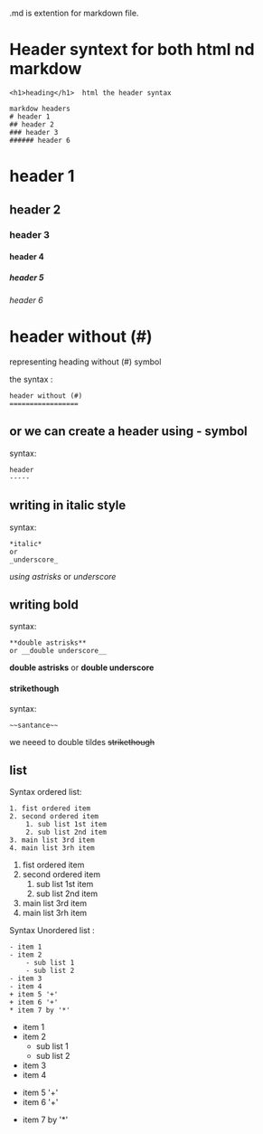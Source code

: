 .md is extention for markdown file.
# Header syntext for both html nd markdow

```
<h1>heading</h1>  html the header syntax 

markdow headers
# header 1
## header 2 
### header 3
###### header 6
```
# header 1
## header 2 
### header 3
#### header 4
##### header 5
###### header 6


header without (#)
=================
representing heading without (#) symbol 

the syntax :
```
header without (#)
================= 
```

or we can create a header using - symbol
-------------------------------------
syntax:
```
header
-----
```

## writing in italic style
syntax:
```
*italic* 
or 
_underscore_
```
*using astrisks* or _underscore_

## writing bold 
syntax:
```
**double astrisks** 
or __double underscore__
```
**double astrisks** 
or __double underscore__

#### strikethough 
syntax:
```
~~santance~~
```
we neeed to double tildes ~~strikethough~~

## list
Syntax ordered list:
```
1. fist ordered item 
2. second ordered item
    1. sub list 1st item
    2. sub list 2nd item
3. main list 3rd item
4. main list 3rh item
```
1. fist ordered item 
2. second ordered item
    1. sub list 1st item
    2. sub list 2nd item
3. main list 3rd item
4. main list 3rh item

Syntax Unordered list :
```
- item 1
- item 2
    - sub list 1
    - sub list 2
- item 3
- item 4
+ item 5 '+'
+ item 6 '+'
* item 7 by '*'
```
- item 1
- item 2
    - sub list 1
    - sub list 2
- item 3
- item 4
+ item 5 '+'
+ item 6 '+'
* item 7 by '*'

